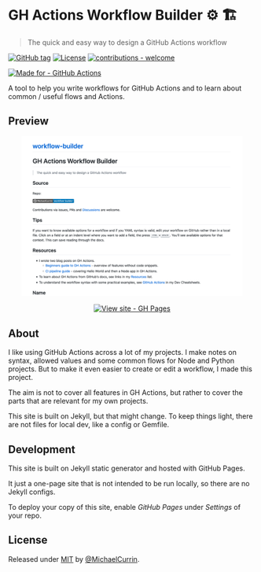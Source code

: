 # GH Actions Workflow Builder ⚙️ 🏗
> The quick and easy way to design a GitHub Actions workflow

[![GitHub tag](https://img.shields.io/github/tag/MichaelCurrin/workflow-builder?include_prereleases=&sort=semver)](https://github.com/MichaelCurrin/workflow-builder/releases/)
[![License](https://img.shields.io/badge/License-MIT-blue)](#license)
[![contributions - welcome](https://img.shields.io/badge/contributions-welcome-blue)](/CONTRIBUTING.md)

[![Made for - GitHub Actions](https://img.shields.io/badge/Made_for-GitHub_Actions-blue?logo=github-actions&logoColor=white)](https://github.com/features/actions)


A tool to help you write workflows for GitHub Actions and to learn about common / useful flows and Actions.


## Preview

<div align="center">
    <a href="https://michaelcurrin.github.io/workflow-builder/">
        <img src="/sample.png" alt="Sample screenshot" title="Sample screenshot" width="450" />
    </a>
    
<br>

[![View site - GH Pages](https://img.shields.io/badge/View_site-Workflow_Builder-2ea44f?style=for-the-badge)](https://michaelcurrin.github.io/workflow-builder/)

</div>


## About

I like using GitHub Actions across a lot of my projects. I make notes on syntax, allowed values and some common flows for Node and Python projects. But to make it even easier to create or edit a workflow, I made this project.

The aim is not to cover all features in GH Actions, but rather to cover the parts that are relevant for my own projects.

This site is built on Jekyll, but that might change. To keep things light, there are not files for local dev, like a config or Gemfile.


## Development

This site is built on Jekyll static generator and hosted with GitHub Pages.

It just a one-page site that is not intended to be run locally, so there are no Jekyll configs.

To deploy your copy of this site, enable _GitHub Pages_ under _Settings_ of your repo.


## License

Released under [MIT](/LICENSE) by [@MichaelCurrin](https://github.com/MichaelCurrin).
